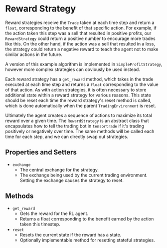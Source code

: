 # Reward Strategy

Reward strategies receive the `Trade` taken at each time step and return a `float`, corresponding to the benefit of that specific action. For example, if the action taken this step was a sell that resulted in positive profits, our `RewardStrategy` could return a positive number to encourage more trades like this. On the other hand, if the action was a sell that resulted in a loss, the strategy could return a negative reward to teach the agent not to make similar actions in the future.

A version of this example algorithm is implemented in `SimpleProfitStrategy`, however more complex strategies can obviously be used instead.

Each reward strategy has a `get_reward` method, which takes in the trade executed at each time step and returns a `float` corresponding to the value of that action. As with action strategies, it is often necessary to store additional state within a reward strategy for various reasons. This state should be reset each time the reward strategy's reset method is called, which is done automatically when the parent `TradingEnvironment` is reset.

Ultimately the agent creates a sequence of actions to maximize its total reward over a given time. The `RewardStrategy` is an abstract class that encapsulates how to tell the trading bot in `tensortrade` if it's trading positively or negatively over time. The same methods will be called each time for each step, and we can directly swap out strategies. 


## Properties and Setters

* `exchange`
  * The central exchange for the strategy.
  * The exchange being used by the current trading environment. Setting the exchange causes the strategy to reset.

## Methods

* `get_reward`
  * Gets the reward for the RL agent.
  * Returns a float corresponding to the benefit earned by the action taken this timestep.
* `reset`
  * Resets the current state if the reward has a state.
  * Optionally implementable method for resetting stateful strategies.
